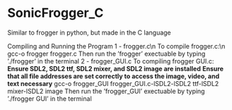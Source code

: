 # SonicFrogger_C
Similar to frogger in python, but made in the C language

Compiling and Running the Program
1 - frogger.c\n
To compile frogger.c:\n
gcc-o frogger frogger.c
Then run the ’frogger’ exectuable by typing ’./frogger’ in the terminal
2 - frogger_GUI.c
To compiling frogger GUI.c:
**Ensure SDL2, SDL2 ttf, SDL2 mixer, and SDL2 image are installed** 
**Ensure that all file addresses are set correctly to access the image, video, and text necessary**
gcc-o frogger_GUI frogger_GUI.c-lSDL2-lSDL2 ttf-lSDL2 mixer-lSDL2 image
Then run the ’frogger_GUI’ exectuable by typing ’./frogger GUI’ in the terminal
